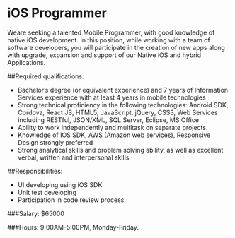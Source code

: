 # iOS Programmer

Weare seeking a talented Mobile Programmer, with good knowledge of native iOS development. In this position, while working with a team of software developers, you will participate in the creation of new apps along with upgrade, expansion and support of our Native iOS and hybrid Applications.

##Required qualifications:

- Bachelor’s degree (or equivalent experience) and 7 years of Information Services experience with at least 4 years in mobile technologies
- Strong technical proficiency in the following technologies: Android SDK, Cordova, React JS, HTML5, JavaScript, jQuery, CSS3, Web Services including RESTful, JSON/XML, SQL Server, Eclipse, MS Office
- Ability to work independently and multitask on separate projects.
- Knowledge of IOS SDK, AWS (Amazon web services), Responsive Design strongly preferred
- Strong analytical skills and problem solving ability, as well as excellent verbal, written and interpersonal skills

##Responsibilities:

- UI developing using iOS SDK
- Unit test developing
- Participation in code review process


###Salary: $65000

###Hours: 9:00AM-5:00PM, Monday-Friday.

